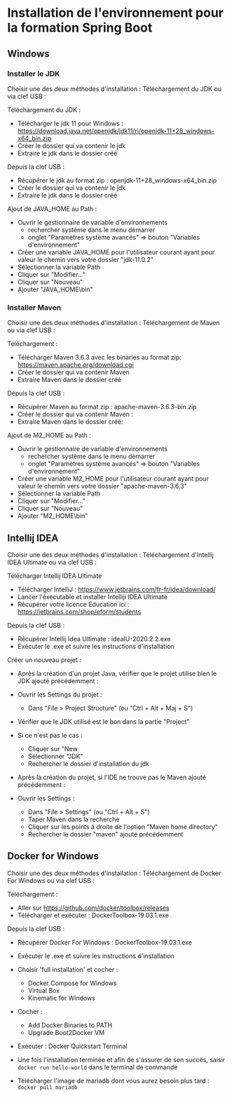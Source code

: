 # Installation de l'environnement pour la formation Spring Boot

## Windows

### Installer le JDK

Choisir une des deux méthodes d'installation : Téléchargement du JDK ou via clef USB :

Téléchargement du JDK :
* Télécharger le jdk 11 pour Windows : https://download.java.net/openjdk/jdk11/ri/openjdk-11+28_windows-x64_bin.zip
* Créer le dossier qui va contenir le jdk    
* Extraire le jdk dans le dossier créé    
 
Depuis la clef USB :
* Récupérer le jdk au format zip : openjdk-11+28_windows-x64_bin.zip
* Créer le dossier qui va contenir le jdk    
* Extraire le jdk dans le dossier créé  

Ajout de JAVA_HOME au Path : 
* Ouvrir le gestionnaire de variable d'environnements
    * rechercher système dans le menu démarrer
    * onglet "Paramètres système avancés" => bouton "Variables d'environnement"
* Créer une variable JAVA_HOME pour l'utilisateur courant ayant pour valeur le chemin vers votre dossier "jdk-11.0.2"
* Sélectionner la variable Path
* Cliquer sur "Modifier..."
* Cliquer sur "Nouveau"
* Ajouter "JAVA_HOME\bin"

### Installer Maven

Choisir une des deux méthodes d'installation : Téléchargement de Maven ou via clef USB :

Téléchargement :
* Télécharger Maven 3.6.3 avec les binaries au format zip: https://maven.apache.org/download.cgi
* Créer le dossier qui va contenir Maven    
* Extraire Maven dans le dossier créé     

Depuis la clef USB :
* Récupérer Maven au format zip : apache-maven-3.6.3-bin.zip
* Créer le dossier qui va contenir Maven :   
* Extraire Maven dans le dossier créé:  

Ajout de M2_HOME au Path : 
* Ouvrir le gestionnaire de variable d'environnements
    * rechercher système dans le menu démarrer
    * onglet "Paramètres système avancés" => bouton "Variables d'environnement"
* Créer une variable M2_HOME pour l'utilisateur courant ayant pour valeur le chemin vers votre dossier "apache-maven-3.6.3"
* Sélectionner la variable Path
* Cliquer sur "Modifier..."
* Cliquer sur "Nouveau"
* Ajouter "M2_HOME\bin"

## Intellij IDEA

Choisir une des deux méthodes d'installation : Téléchargement d'Intellij IDEA Ultimate ou via clef USB :

Télécharger Intellij IDEA Ultimate 
* Télécharger IntelliJ : https://www.jetbrains.com/fr-fr/idea/download/
* Lancer l'éxecutable et installer Intelliji IDEA Ultimate
* Récupérer votre licence Education ici : https://jetbrains.com/shop/eform/students

Depuis la clef USB :
* Récupérer Intellij Idea Ultimate : ideaIU-2020.2.2.exe
* Exécuter le .exe et suivre les instructions d'installation 

Créer un nouveau projet :
* Après la création d'un projet Java, vérifier que le projet utilise bien le JDK ajouté précédemment :

* Ouvrir les Settings du projet :
    * Dans "File > Project Structure" (ou "Ctrl + Alt + Maj + S")
* Vérifier que le JDK utilisé est le bon dans la partie "Project"
* Si ce n'est pas le cas :
    * Cliquer sur "New
    * Sélectionner "JDK"
    * Rechercher le dossier d'installation du jdk
* Après la création du projet, si l'IDE ne trouve pas le Maven ajouté précédemment :

* Ouvrir les Settings :
    * Dans "File > Settings" (ou "Ctrl + Alt + S")
    * Taper Maven dans la recherche
    * Cliquer sur les points à droite de l'option "Maven home directory"
    * Rechercher le dossier "maven" ajouté précédemment

## Docker for Windows

Choisir une des deux méthodes d'installation : Téléchargement de Docker For Windows ou via clef USB :

Téléchargement :
* Aller sur https://github.com/docker/toolbox/releases
* Télécharger et exécuter : DockerToolbox-19.03.1.exe

Depuis la clef USB :
* Récupérer Docker For Windows : DockerToolbox-19.03.1.exe
* Exécuter le .exe et suivre les instructions d'installation 

* Choisir 'full installation' et cocher :
    * Docker Compose for Windows
    * Virtual Box
    * Kinematic for Windows
* Cocher :
    * Add Docker Binaries to PATH
    * Upgrade Boot2Docker VM
* Exécuter : Docker Quickstart Terminal
* Une fois l'installation terminée et afin de s'assurer de son succès, saisir `docker run hello-world` dans le terminal de commande
* Télécharger l'image de mariadb dont vous aurez besoin plus tard : `docker pull mariadb`



